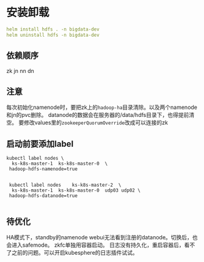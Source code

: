 # 安装卸载
```yaml
helm install hdfs . -n bigdata-dev
helm uninstall hdfs -n bigdata-dev
```

## 依赖顺序
zk
jn
nn
dn

## 注意
每次初始化namenode时，要把zk上的`hadoop-ha`目录清除。以及两个namenode和jn的pvc删除。
datanode的数据会在服务器的/data/hdfs目录下，也得提前清空。
要修改values里的`zookeeperQuorumOverride`改成可以连接的zk

## 启动前要添加label
```shell
kubectl label nodes \
  ks-k8s-master-1  ks-k8s-master-0  \
 hadoop-hdfs-namenode=true
 
 
 kubectl label nodes    ks-k8s-master-2  \
  ks-k8s-master-1  ks-k8s-master-0  udp03 udp02 \
 hadoop-hdfs-datanode=true
 
```

## 待优化
HA模式下，standby的namenode webui无法看到注册的datanode。切换后，也会进入safemode。
zkfc单独用容器启动。
日志没有持久化，重启容器后，看不了之前的问题。可以开启kubesphere的日志插件试试。